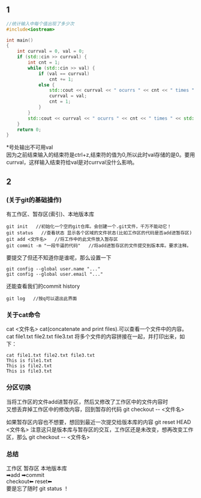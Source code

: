 
## 1 
 
```cpp
//统计输入中每个值出现了多少次
#include<iostream>

int main()
{
	int currval = 0, val = 0;
	if (std::cin >> currval) {
		int cnt = 1;
		while (std::cin >> val) {
			if (val == currval)
				cnt += 1;
			else {
				std::cout << currval << " ocurrs " << cnt << " times " << std::endl;
				currval = val;
				cnt = 1;
			}
		}
		std::cout << currval << " ocurrs " << cnt << " times " << std::endl;  //*
	}
	return 0;
}
```

*号处输出不可用val  
因为之前结束输入的结束符是ctrl+z,结束符的值为0,所以此时val存储的是0。要用currval，这样输入结束符给val是对currval没什么影响。 
 
 
## 2  
### (关于git的基础操作)  
 
有工作区、暂存区(索引)、本地版本库  
 
```
git init   //初始化一个空的git仓库。会创建一个.git文件，千万不能动它！ 
git status   //查看状态 显示各个区域的文件状态(比如工作区的代码是否add进暂存区) 
git add <文件名>   //将工作中的此文件放入暂存区 
git commit -m "一段牛逼的代码"   //将add进暂存区的文件提交到版本库。要求注释。  
``` 
要提交了但还不知道你是谁呢，那么设置一下 
```
git config --global user.name "..."  
git config --global user.email "..."  
```

还能查看我们的commit history
```
git log   //按q可以退出此界面  
```

### 关于cat命令  
cat <文件名>   cat(concatenate and print files).可以查看一个文件中的内容。  
cat file1.txt file2.txt file3.txt   将多个文件的内容拼接在一起，并打印出来，如下： 
```
cat file1.txt file2.txt file3.txt
This is file1.txt
This is file2.txt
This is file3.txt
```

### 分区切换 
 
当将工作区的文件add进暂存区，然后又修改了工作区中的文件内容时  
又想丢弃掉工作区中的修改内容，回到暂存的代码 
git checkout -- <文件名> 
 
如果暂存区内容也不想要，想回到最近一次提交给版本库的内容 
git reset HEAD <文件名> 
注意这只是版本库与暂存区的交互，工作区还是未改变，想再改变工作区，那么 
git checkout -- <文件名> 

### 总结  
工作区            暂存区          本地版本库  
         ➡add           ➡commit  
       checkout⬅         reset⬅  
要是忘了随时 git status ！  
 











